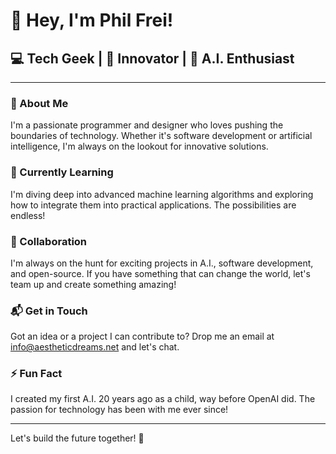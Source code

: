 # 👋 Hey, I'm Phil Frei!

## 💻 Tech Geek | 🚀 Innovator | 🤖 A.I. Enthusiast

---

### 👀 About Me
I'm a passionate programmer and designer who loves pushing the boundaries of technology. Whether it's software development or artificial intelligence, I'm always on the lookout for innovative solutions.

### 🌱 Currently Learning
I'm diving deep into advanced machine learning algorithms and exploring how to integrate them into practical applications. The possibilities are endless!

### 💖 Collaboration
I'm always on the hunt for exciting projects in A.I., software development, and open-source. If you have something that can change the world, let's team up and create something amazing!

### 📬 Get in Touch
Got an idea or a project I can contribute to? Drop me an email at [info@aestheticdreams.net](mailto:info@aestheticdreams.net) and let's chat.

### ⚡ Fun Fact
I created my first A.I. 20 years ago as a child, way before OpenAI did. The passion for technology has been with me ever since!

---

Let's build the future together! 🚀
